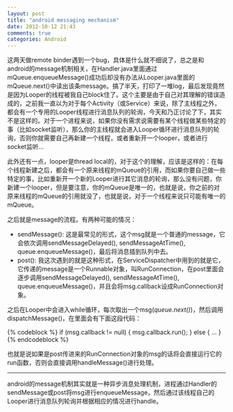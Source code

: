 ```yaml
---
layout: post
title: "android messaging mechanism"
date: 2012-10-12 21:43
comments: true
categories: Android
---
```


这两天做remote binder遇到一个bug，具体是什么就不细说了，总之是和android的message机制相关，在Handler.java里面通过mQueue.enqueueMessage()成功后却没有办法从Looper.java里面的mQueue.next()中读出该条message。搞了半天，打印了一堆log，最后发现竟然是因为Looper的线程被我自己block住了。这个主要是由于自己对其理解的错误造成的，之前我一直以为对于每个Activity（或Service）来说，除了主线程之外，都会有一个专用的Looper线程进行消息队列的轮询，今天和乃正讨论了下，其实不是这样的。对于一个进程来说，如果你没有需求说需要有某个线程做某些特定的事（比如socket监听），那么你的主线程就会进入Looper循环进行消息队列的轮询，否则你就需要自己再新建一个线程，或者重新开一个looper，或者进行socket监听...

此外还有一点，looper是thread local的，对于这个的理解，应该是这样的：在每个线程新建之后，都会有一个原来线程的mQueue的引用，而如果你要自己做一些特定的事，比如重新开一个新的Looper进行其它消息的轮询，那么没有问题，你新建一个looper，但是要注意，你的mQueue是唯一的，也就是说，你之前的对原来线程的mQueue的引用就没了，也就是说，对于一个线程来说只可能有唯一的mQueue。

<!-- more -->

之后就是message的流程。有两种可能的情况：

* sendMessage(): 这是最常见的形式，这个msg就是一个普通的message，它会依次调用sendMessageDelayed(), sendMessageAtTime(), queue.enqueueMessage()，最后将消息插到队列中去。
* post(): 我这次遇到的就是这种形式，在ServiceDispatcher中用到的就是它，它传递的message是一个Runnable对象，叫RunConnection，在post里面会逐步调用sendMessageDelayed(), sendMessageAtTime(), queue.enqueueMessage()，并且会将msg.callback设成RunConnection对象。


之后在Looper中会进入while循环，每次取出一个msg(*queue.next()*)，然后调用dispatchMessage()，在里面会有下面这段代码：

{% codeblock %}
if (msg.callback != null) {
    msg.callback.run();
}
else {
    ...
}
{% endcodeblock %}

也就是说如果是post传进来的RunConnection对象的msg的话将会直接运行它的run函数，否则会直接调用handleMessage()进行处理。

------

android的message机制其实就是一种异步消息处理机制，进程通过Handler的sendMessage或post将msg进行enqueueMessage，然后通过该线程自己的Looper进行消息队列轮询并根据相应的情况进行handle。

